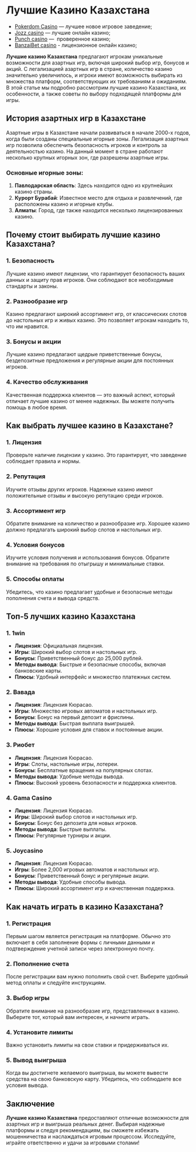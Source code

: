 # Лучшие Казино Казахстана

* [Pokerdom Casino](https://brandplay.link/FwVc4f) — лучшее новое игровое заведение;
* [Jozz casino](https://tk435zi5i9.com/alt/jozz/registration?e8250665e216213938eeaefaf3e61c0a) — лучшие онлайн казино;
* [Punch casino](https://betpunch1.com/d638d6d39) —  проверенное казино;
* [BanzaiBet casino](https://bnzstr009.com/e9rVJ) - лицензионное онлайн казино;

**Лучшие казино Казахстана** предлагают игрокам уникальные возможности для азартных игр, включая широкий выбор игр, бонусов и акций. С легализацией азартных игр в стране, количество казино значительно увеличилось, и игроки имеют возможность выбирать из множества платформ, соответствующих их требованиям и ожиданиям. В этой статье мы подробно рассмотрим лучшие казино Казахстана, их особенности, а также советы по выбору подходящей платформы для игры.

## История азартных игр в Казахстане

Азартные игры в Казахстане начали развиваться в начале 2000-х годов, когда были созданы специальные игорные зоны. Легализация азартных игр позволила обеспечить безопасность игроков и контроль за деятельностью казино. На данный момент в стране работают несколько крупных игорных зон, где разрешены азартные игры.

### Основные игорные зоны:

1. **Павлодарская область**: Здесь находится одно из крупнейших казино страны.
2. **Курорт Бурабай**: Известное место для отдыха и развлечений, где расположены казино и игорные клубы.
3. **Алматы**: Город, где также находится несколько лицензированных казино.

## Почему стоит выбирать лучшие казино Казахстана?

### 1. Безопасность

Лучшие казино имеют лицензии, что гарантирует безопасность ваших данных и защиту прав игроков. Они соблюдают все необходимые стандарты и законы.

### 2. Разнообразие игр

Казино предлагают широкий ассортимент игр, от классических слотов до настольных игр и живых казино. Это позволяет игрокам находить то, что им нравится.

### 3. Бонусы и акции

Лучшие казино предлагают щедрые приветственные бонусы, бездепозитные предложения и регулярные акции для постоянных игроков.

### 4. Качество обслуживания

Качественная поддержка клиентов — это важный аспект, который отличает лучшие казино от менее надежных. Вы можете получить помощь в любое время.

## Как выбрать лучшее казино в Казахстане?

### 1. Лицензия

Проверьте наличие лицензии у казино. Это гарантирует, что заведение соблюдает правила и нормы.

### 2. Репутация

Изучите отзывы других игроков. Надежные казино имеют положительные отзывы и высокую репутацию среди игроков.

### 3. Ассортимент игр

Обратите внимание на количество и разнообразие игр. Хорошее казино должно предлагать широкий выбор слотов и настольных игр.

### 4. Условия бонусов

Изучите условия получения и использования бонусов. Обратите внимание на требования по отыгрышу и минимальные ставки.

### 5. Способы оплаты

Убедитесь, что казино предлагает удобные и безопасные методы пополнения счета и вывода средств.

## Топ-5 лучших казино Казахстана

### 1. **1win**

* **Лицензия**: Официальная лицензия.
* **Игры**: Широкий выбор слотов и настольных игр.
* **Бонусы**: Приветственный бонус до 25,000 рублей.
* **Методы вывода**: Быстрые и безопасные способы, включая банковские карты.
* **Плюсы**: Удобный интерфейс и множество платежных систем.

### 2. **Вавада**

* **Лицензия**: Лицензия Кюрасао.
* **Игры**: Множество игровых автоматов и настольных игр.
* **Бонусы**: Бонус на первый депозит и фриспины.
* **Методы вывода**: Быстрая выплата выигрышей.
* **Плюсы**: Хорошие условия для ставок и постоянные акции.

### 3. **Риобет**

* **Лицензия**: Лицензия Кюрасао.
* **Игры**: Слоты, настольные игры, лотереи.
* **Бонусы**: Бесплатные вращения на популярных слотах.
* **Методы вывода**: Удобные методы вывода.
* **Плюсы**: Высокий уровень безопасности и поддержка клиентов.

### 4. **Gama Casino**

* **Лицензия**: Лицензия Кюрасао.
* **Игры**: Широкий выбор слотов и настольных игр.
* **Бонусы**: Бонус без депозита для новых игроков.
* **Методы вывода**: Быстрые выплаты.
* **Плюсы**: Регулярные турниры и акции.

### 5. **Joycasino**

* **Лицензия**: Лицензия Кюрасао.
* **Игры**: Более 2,000 игровых автоматов и настольных игр.
* **Бонусы**: Приветственный бонус и регулярные акции.
* **Методы вывода**: Удобные способы вывода.
* **Плюсы**: Широкий ассортимент игр и качественная поддержка.

## Как начать играть в казино Казахстана?

### 1. Регистрация

Первым шагом является регистрация на платформе. Обычно это включает в себя заполнение формы с личными данными и подтверждение учетной записи через электронную почту.

### 2. Пополнение счета

После регистрации вам нужно пополнить свой счет. Выберите удобный метод оплаты и следуйте инструкциям.

### 3. Выбор игры

Обратите внимание на разнообразие игр, представленных в казино. Выберите тот, который вам интересен, и начните играть.

### 4. Установите лимиты

Важно установить лимиты на свои ставки и придерживаться их.

### 5. Вывод выигрыша

Когда вы достигнете желаемого выигрыша, вы можете вывести средства на свою банковскую карту. Убедитесь, что соблюдаете все условия вывода.

## Заключение

**Лучшие казино Казахстана** предоставляют отличные возможности для азартных игр и выигрыша реальных денег. Выбирая надежные платформы и следуя рекомендациям, вы сможете избежать мошенничества и наслаждаться игровым процессом. Исследуйте, играйте ответственно и удачи за игровыми столами!
